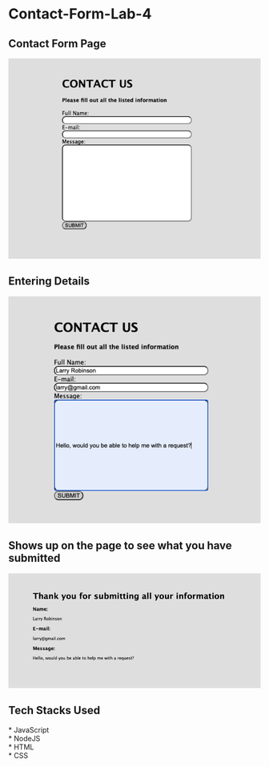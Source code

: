 # Contact-Form-Lab-4

<h2>Contact Form Page</h2>

![Contact Form](assets/emptyForm.png)


<h2>Entering Details</h2>

![Filled Form](assets/filledForm.png)


<h2>Shows up on the page to see what you have submitted</h2>

![Submitted Form](assets/submitted.png)


<h2>Tech Stacks Used</h2>
* JavaScript <br>
* NodeJS <br>
* HTML <br>
* CSS


